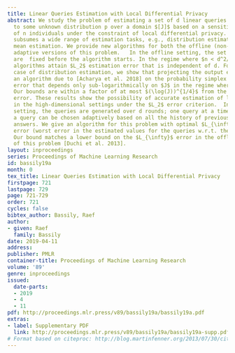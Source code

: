 ```yaml
---
title: Linear Queries Estimation with Local Differential Privacy
abstract: We study the problem of estimating a set of d linear queries with respect
  to some unknown distribution p over a domain $[J]$ based on a sensitive data set
  of n individuals under the constraint of local differential privacy. This problem
  subsumes a wide range of estimation tasks, e.g., distribution estimation and d-dimensional
  mean estimation. We provide new algorithms for both the offline (non-adaptive) and
  adaptive versions of this problem.   In the offline setting, the set of queries
  are  fixed before the algorithm starts. In the regime where $n < d^2/\log(J)$, our
  algorithms attain $L_2$ estimation error that is independent of d. For the special
  case of distribution estimation, we show that projecting the output estimate of
  an algorithm due to [Acharya et al. 2018] on the probability simplex yields an $L_2$
  error that depends only sub-logarithmically on $J$ in the regime where $n < J^2/\log(J)$.
  Our bounds are within a factor of at most $(\log(J))^{1/4}$ from the optimal $L_2$
  error. These results show the possibility of accurate estimation of linear queries
  in the high-dimensional settings under the $L_2$ error criterion.  In the adaptive
  setting, the queries are generated over d rounds; one query at a time. In each round,
  a query can be chosen adaptively based on all the history of previous queries and
  answers. We give an algorithm for this problem with optimal $L_{\infty}$ estimation
  error (worst error in the estimated values for the queries w.r.t. the data distribution).
  Our bound matches a lower bound on the $L_{\infty}$ error in the offline version
  of this problem [Duchi et al. 2013].
layout: inproceedings
series: Proceedings of Machine Learning Research
id: bassily19a
month: 0
tex_title: Linear Queries Estimation with Local Differential Privacy
firstpage: 721
lastpage: 729
page: 721-729
order: 721
cycles: false
bibtex_author: Bassily, Raef
author:
- given: Raef
  family: Bassily
date: 2019-04-11
address: 
publisher: PMLR
container-title: Proceedings of Machine Learning Research
volume: '89'
genre: inproceedings
issued:
  date-parts:
  - 2019
  - 4
  - 11
pdf: http://proceedings.mlr.press/v89/bassily19a/bassily19a.pdf
extras:
- label: Supplementary PDF
  link: http://proceedings.mlr.press/v89/bassily19a/bassily19a-supp.pdf
# Format based on citeproc: http://blog.martinfenner.org/2013/07/30/citeproc-yaml-for-bibliographies/
---
```

